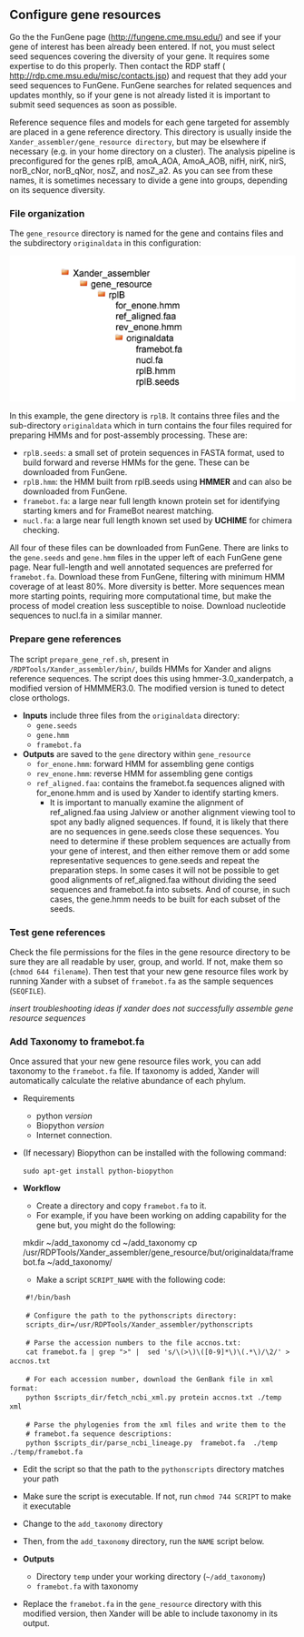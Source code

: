 ## Configure gene resources

Go the the FunGene page (http://fungene.cme.msu.edu/) and see if your gene of interest has been already been entered. If not, you must select seed sequences covering the diversity of your gene. It requires some expertise to do this properly. Then contact the RDP staff (
http://rdp.cme.msu.edu/misc/contacts.jsp) and request that they add your seed sequences to FunGene. FunGene searches for related sequences and updates monthly, so if your gene is not already listed it is important to submit seed sequences as soon as possible. 

Reference sequence files and models for each gene targeted for assembly are placed in a gene reference directory. This directory is usually inside the `Xander_assembler/gene_resource directory`, but may be elsewhere if necessary (e.g. in your home directory on a cluster). The analysis pipeline is preconfigured for the genes rplB, amoA_AOA, AmoA_AOB, nifH, nirK, nirS, norB_cNor, norB_qNor, nosZ, and nosZ_a2. As you can see from these names, it is sometimes necessary to divide a gene into groups, depending on its sequence diversity.

### File organization
The `gene_resource` directory is named for the gene and contains files and the subdirectory `originaldata` in this configuration:

![directory structure](gene_resource_directory_small.png)

In this example, the gene directory is `rplB`. It contains three files and the sub-directory `originaldata` which in turn contains the four files required for preparing HMMs and for post-assembly processing. These are:

- `rplB.seeds`: a small set of protein sequences in FASTA format, used to build forward and reverse HMMs for the gene. These can be downloaded from FunGene.
- `rplB.hmm`: the HMM built from rplB.seeds using **HMMER** and can also be downloaded from FunGene.
- `framebot.fa`: a large near full length known protein set for identifying starting kmers and for FrameBot nearest matching.
- `nucl.fa`: a large near full length known set used by **UCHIME** for chimera checking.

All four of these files can be downloaded from FunGene. There are links to the `gene.seeds` and `gene.hmm` files in the upper left of each FunGene gene page. Near full-length and well annotated sequences are preferred for `framebot.fa`. Download these from FunGene, filtering with minimum HMM coverage of at least 80%. More diversity is better. More sequences mean more starting points, requiring more computational time, but make the process of model creation less susceptible to noise. Download nucleotide sequences to nucl.fa in a similar manner.

### Prepare gene references

The script `prepare_gene_ref.sh`, present in `/RDPTools/Xander_assembler/bin/`, builds HMMs for Xander and aligns reference sequences. The script does this using  hmmer-3.0_xanderpatch, a modified version of HMMMER3.0. The modified version is tuned to detect close orthologs. 
* __Inputs__ include three files from the `originaldata` directory:
    * `gene.seeds`
    * `gene.hmm`
    * `framebot.fa` 
* __Outputs__ are saved to the `gene` directory within `gene_resource`
    * `for_enone.hmm`: forward HMM for assembling gene contigs
    * `rev_enone.hmm`: reverse HMM for assembling gene contigs
    * `ref_aligned.faa`: contains the framebot.fa sequences aligned with for_enone.hmm and is used by Xander to identify starting kmers.        
        * It is important to manually examine the alignment of ref_aligned.faa using Jalview or  another alignment viewing tool to spot any badly aligned sequences. If found, it is likely that there are no sequences in gene.seeds close these sequences. You need to determine if these problem sequences are actually from your gene of interest, and then either remove them or add some representative sequences to gene.seeds and repeat the preparation steps. In some cases it will not be possible to get good alignments of ref_aligned.faa without dividing  the seed sequences and framebot.fa into subsets. And of course, in such cases, the gene.hmm needs to be built for each subset of the seeds.

### Test gene references

Check the file permissions for the files in the gene resource directory to be sure they are all readable by user, group, and world. If not, make them so (`chmod 644 filename`). Then test that your new gene resource files work by running Xander with a subset of `framebot.fa` as the sample sequences (`SEQFILE`).

*insert troubleshooting ideas if xander does not successfully assemble gene resource sequences*

### Add Taxonomy to framebot.fa

Once assured that your new gene resource files work, you can add taxonomy to the `framebot.fa` file. If taxonomy is added, Xander will automatically calculate the relative abundance of each phylum. 

* Requirements
    * python *version*
    * Biopython *version*
    * Internet connection. 
    
* (If necessary) Biopython can be installed with the following command:

    `sudo apt-get install python-biopython`

* __Workflow__
    * Create a directory and copy `framebot.fa` to it. 
    * For example, if you have been working on adding capability for the gene but, you might do the following:

    mkdir ~/add_taxonomy
    cd ~/add_taxonomy
    cp /usr/RDPTools/Xander_assembler/gene_resource/but/originaldata/framebot.fa ~/add_taxonomy/

    * Make a script `SCRIPT_NAME` with the following code:

```
    #!/bin/bash
    
    # Configure the path to the pythonscripts directory:
    scripts_dir=/usr/RDPTools/Xander_assembler/pythonscripts
    
    # Parse the accession numbers to the file accnos.txt:
    cat framebot.fa | grep ">" |  sed 's/\(>\)\([0-9]*\)\(.*\)/\2/' > accnos.txt
    
    # For each accession number, download the GenBank file in xml format:
    python $scripts_dir/fetch_ncbi_xml.py protein accnos.txt ./temp xml
    
    # Parse the phylogenies from the xml files and write them to the 
    # framebot.fa sequence descriptions:
    python $scripts_dir/parse_ncbi_lineage.py  framebot.fa  ./temp  ./temp/framebot.fa
```

   * Edit the script so that the path to the `pythonscripts` directory matches your path
   * Make sure the script is executable. If not, run `chmod 744 SCRIPT` to make it executable
   * Change to the `add_taxonomy` directory
   * Then, from the `add_taxonomy` directory, run the `NAME` script below.

   * __Outputs__
        * Directory `temp` under your working directory (`~/add_taxonomy`) 
        * `framebot.fa` with taxonomy
        
   * Replace the `framebot.fa` in the `gene_resource` directory with this modified version, then Xander will be able to include taxonomy in its output.
